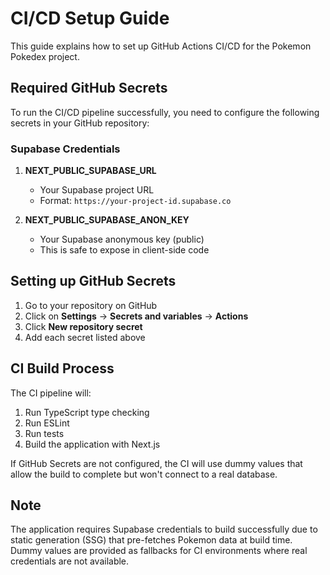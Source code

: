 # CI/CD Setup Guide

This guide explains how to set up GitHub Actions CI/CD for the Pokemon Pokedex project.

## Required GitHub Secrets

To run the CI/CD pipeline successfully, you need to configure the following secrets in your GitHub repository:

### Supabase Credentials

1. **NEXT_PUBLIC_SUPABASE_URL**
   - Your Supabase project URL
   - Format: `https://your-project-id.supabase.co`

2. **NEXT_PUBLIC_SUPABASE_ANON_KEY**
   - Your Supabase anonymous key (public)
   - This is safe to expose in client-side code

## Setting up GitHub Secrets

1. Go to your repository on GitHub
2. Click on **Settings** → **Secrets and variables** → **Actions**
3. Click **New repository secret**
4. Add each secret listed above

## CI Build Process

The CI pipeline will:
1. Run TypeScript type checking
2. Run ESLint
3. Run tests
4. Build the application with Next.js

If GitHub Secrets are not configured, the CI will use dummy values that allow the build to complete but won't connect to a real database.

## Note

The application requires Supabase credentials to build successfully due to static generation (SSG) that pre-fetches Pokemon data at build time. Dummy values are provided as fallbacks for CI environments where real credentials are not available.